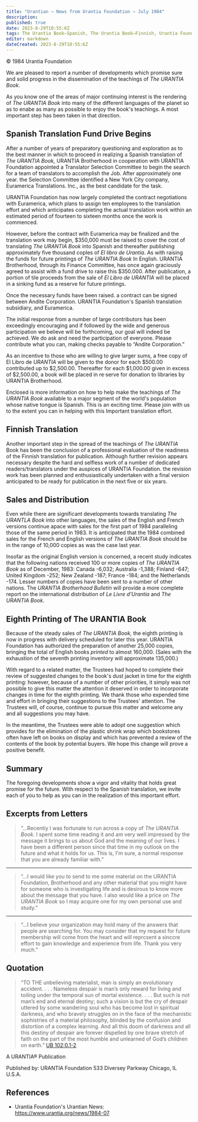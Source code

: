 ```yaml
---
title: "Urantian — News from Urantia Foundation — July 1984"
description: 
published: true
date: 2023-8-29T10:55:6Z
tags: The Urantia Book—Spanish, The Urantia Book—Finnish, Urantia Foundation, article
editor: markdown
dateCreated: 2023-8-29T10:55:6Z
---
```


<p class="v-card v-sheet theme--light gray lighten-3 px-2">© 1984 Urantia Foundation</p>



We are pleased to report a number of developments which promise sure and solid progress in the dissemination of the teachings of _The URANTIA Book_.

As you know one of the areas of major continuing interest is the rendering of _The URANTIA Book_ into many of the different languages of the planet so as to enabe as many as possible to enjoy the book's teachings. A most important step has been taken in that direction.

## Spanish Translation Fund Drive Begins

After a number of years of preparatory questioning and exploration as to the best manner in which to proceed in realizing a Spanish translation of _The URANTIA Book,_ URANTIA Brotherhood in cooperation with URANTIA Foundation appointed a Translator Selection Committee to begin the search for a team of translators to accomplish the Job. After approximately one year. the Selection Committee identified a New York City company, Euramerica Translations. Inc., as the best candidate for the task.

URANTIA Foundation has now largely completed the contract negotiations with Euramerica, which plans to assign ten employees to the translation effort and which anticipates completing the actual translation work within an estimated period of fourteen to sixteen months once the work is commenced.

However, before the contract with Euramerica may be finalized and the translation work may begin, $350,000 must be raised to cover the cost of translating _The URANTIA Book_ into Spanish and thereafter publishing approximately five thousand copIes of _El libro de Urantia_. As with raising the funds for future printings of _The URANTIA Book_ In English. URANTIA Brotherhood, through its Finance Committee, has once again graciously agreed to assist with a fund drive to raise this $350.000. After publication, a portion of tile proceeds from the sale of _El Libro de URANTIA_ will be placed in a sinking fund as a reserve for future printings.

Once the necessary funds have been raised. a contract can be signed between Andite Corporation. URANTIA Foundation's SpanIsh translation subsidiary, and Euramerica.

The initial response from a number of large contributors has been exceedingly encouraging and if followed by the wide and generous participation we believe will be forthcoming, our goal will indeed be achieved. We do ask and need the participation of everyone. Please contribute what you can, making checks payable to “Andite Corporation.”

As an incentive to those who are willing to give larger sums, a free copy of El Libro de _URANTIA_ will be given to the donor for each $500.00 contributed up to $2,500.00. Thereafter for each $1,000.00 given in excess of $2,500.00, a book will be placed in re·serve for donation to libraries by URANTIA Brotherhood.

Enclosed is more information on how to help make the teachings of _The URANTIA Book_ available to a major segment of the world's population whose native tongue is Spanish. This is an exciting time. Please join with us to the extent you can in helping with this Important translation effort.

## Finnish Translation

Another important step in the spread of the teachings of _The URANTIA_ Book has been the conclusion of a professional evaluation of the readiness of the Finnish translation for publication. Although further revision appears necessary despite the hard and selfless work of a number of dedicated readers/translators under the auspices of URANTIA Foundation. the revision work has been planned and enthusiastically undertaken with a final version anticipated to be ready for publication in the next five or six years.

## Sales and Distribution

Even while there are significant developments towards translating _The URANTLA Book_ into other languages, the sales of the English and French versions continue apace with sales for the first part of 1984 paralleling those of the same period in 1983. It is anticipated that the 1984 combined sales for the French and English versions of _The URANTIA Book_ should be in the range of 10,000 copies as was the case last year.

Insofar as the original English version is concerned, a recent study indicates that the following nations received 100 or more copies of _The URANTIA Book_ as of December, 1983: Canada -6,032; Australia -1,388; Finland -647; United Kingdom -252; New Zealand -187; France -184; and the Netherlands -174. Lesser numbers of copies have been sent to a number of other nations. The _URANTIA Brotherhood Bulletin_ will provide a more complete report on the international distribution of _Le Livre d'Urantia_ and _The URANTIA Book._

## Eighth Printing of The URANTIA Book

Because of the steady sales of _The URANTIA Book,_ the eighth printing is now in progress with delivery scheduled for later this year. URANTIA Foundation has authorized the preparation of another 25,000 copies, bringing the total of English books _printed_ to almost 160,000. (Sales with the exhaustion of the seventh printing inventory will approximate 135,000.)

With regard to a related matter, the Trustees had hoped to complete their review of suggested changes to the book's dust jacket in time for the eighth printing: however, because of a number of other priorities, it simply was not possible to give this matter the attention it deserved in order to incorporate changes in time for the eighth printing. We thank those who expended time and effort in bringing their suggestions to the Trustees' attention. The Trustees will, of course, continue to pursue this matter and welcome any and all suggestions you may have.

In the meantime, the Trustees were able to adopt one suggestion which provides for the elimination of the plastic shrink wrap which bookstores often have left on books on display and which has prevented a review of the contents of the book by potential buyers. We hope this change will prove a positive benefit.

## Summary

The foregoing developments show a vigor and vitality that holds great promise for the future. With respect to the Spanish translation, we invite each of you to help as you can in the realization of this important effort.

## Excerpts from Letters

> “...Recentiy I was fortunate to run across a copy of _The URANTIA Book._ I spent some time reading it and am very well impressed by the message it brings to us about God and the meaning of our lives. I have been a different person since that time in my outlook on the future and what it holds for us. This is, I'm sure, a normal response that you are already familiar with.”

---

> “...I would like you to send to me some material on the URANTIA Foundation, Brotherhood and any other material that you might have for someone who is investigating life and is desirous to know more about the message that you have. I also would like a price on _The URANTIA Book_ so I may acquire one for my own personal use and study.”

---

> “...I believe your organization may hold many of the answers that people are searching for. You may consider that my request for future membership will come from the heart and will reprcsent a sinccre effort to gain knowledge and experience from life. Thank you very much.”

## Quotation

> “TO THE unbelieving materialist, man is simply an evolutionary accident. . . . Nameless despair is man’s only reward for living and toiling under the temporal sun of mortal existence. . . . But such is not man’s end and eternal destiny; such a vision is but the cry of despair uttered by some wandering soul who has become lost in spiritual darkness, and who bravely struggles on in the face of the mechanistic sophistries of a material philosophy, blinded by the confusion and distortion of a complex learning. And all this doom of darkness and all this destiny of despair are forever dispelled by one brave stretch of faith on the part of the most humble and unlearned of God’s children on earth.” [UB 102:0.1-2](/en/The_Urantia_Book/102#p0_1)

A URANTIA&reg; Publication

Published by:
URANTIA Foundation
533 Diversey Parkway
Chicago, IL U.S.A.

## References

- Urantia Foundation's Urantian News: https://www.urantia.org/news/1984-07